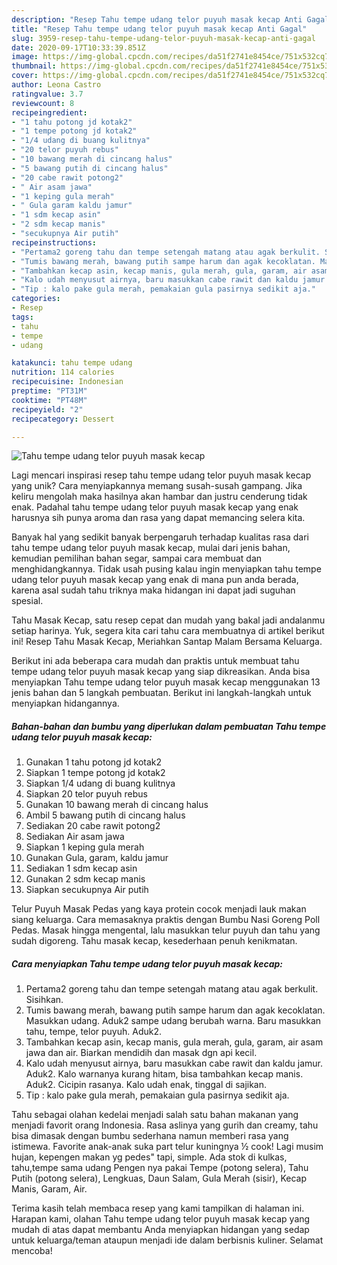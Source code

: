 ```yaml
---
description: "Resep Tahu tempe udang telor puyuh masak kecap Anti Gagal"
title: "Resep Tahu tempe udang telor puyuh masak kecap Anti Gagal"
slug: 3959-resep-tahu-tempe-udang-telor-puyuh-masak-kecap-anti-gagal
date: 2020-09-17T10:33:39.851Z
image: https://img-global.cpcdn.com/recipes/da51f2741e8454ce/751x532cq70/tahu-tempe-udang-telor-puyuh-masak-kecap-foto-resep-utama.jpg
thumbnail: https://img-global.cpcdn.com/recipes/da51f2741e8454ce/751x532cq70/tahu-tempe-udang-telor-puyuh-masak-kecap-foto-resep-utama.jpg
cover: https://img-global.cpcdn.com/recipes/da51f2741e8454ce/751x532cq70/tahu-tempe-udang-telor-puyuh-masak-kecap-foto-resep-utama.jpg
author: Leona Castro
ratingvalue: 3.7
reviewcount: 8
recipeingredient:
- "1 tahu potong jd kotak2"
- "1 tempe potong jd kotak2"
- "1/4 udang di buang kulitnya"
- "20 telor puyuh rebus"
- "10 bawang merah di cincang halus"
- "5 bawang putih di cincang halus"
- "20 cabe rawit potong2"
- " Air asam jawa"
- "1 keping gula merah"
- " Gula garam kaldu jamur"
- "1 sdm kecap asin"
- "2 sdm kecap manis"
- "secukupnya Air putih"
recipeinstructions:
- "Pertama2 goreng tahu dan tempe setengah matang atau agak berkulit. Sisihkan."
- "Tumis bawang merah, bawang putih sampe harum dan agak kecoklatan. Masukkan udang. Aduk2 sampe udang berubah warna. Baru masukkan tahu, tempe, telor puyuh. Aduk2."
- "Tambahkan kecap asin, kecap manis, gula merah, gula, garam, air asam jawa dan air. Biarkan mendidih dan masak dgn api kecil."
- "Kalo udah menyusut airnya, baru masukkan cabe rawit dan kaldu jamur. Aduk2. Kalo warnanya kurang hitam, bisa tambahkan kecap manis. Aduk2. Cicipin rasanya. Kalo udah enak, tinggal di sajikan."
- "Tip : kalo pake gula merah, pemakaian gula pasirnya sedikit aja."
categories:
- Resep
tags:
- tahu
- tempe
- udang

katakunci: tahu tempe udang 
nutrition: 114 calories
recipecuisine: Indonesian
preptime: "PT31M"
cooktime: "PT48M"
recipeyield: "2"
recipecategory: Dessert

---
```



![Tahu tempe udang telor puyuh masak kecap](https://img-global.cpcdn.com/recipes/da51f2741e8454ce/751x532cq70/tahu-tempe-udang-telor-puyuh-masak-kecap-foto-resep-utama.jpg)

Lagi mencari inspirasi resep tahu tempe udang telor puyuh masak kecap yang unik? Cara menyiapkannya memang susah-susah gampang. Jika keliru mengolah maka hasilnya akan hambar dan justru cenderung tidak enak. Padahal tahu tempe udang telor puyuh masak kecap yang enak harusnya sih punya aroma dan rasa yang dapat memancing selera kita.

Banyak hal yang sedikit banyak berpengaruh terhadap kualitas rasa dari tahu tempe udang telor puyuh masak kecap, mulai dari jenis bahan, kemudian pemilihan bahan segar, sampai cara membuat dan menghidangkannya. Tidak usah pusing kalau ingin menyiapkan tahu tempe udang telor puyuh masak kecap yang enak di mana pun anda berada, karena asal sudah tahu triknya maka hidangan ini dapat jadi suguhan spesial.

Tahu Masak Kecap, satu resep cepat dan mudah yang bakal jadi andalanmu setiap harinya. Yuk, segera kita cari tahu cara membuatnya di artikel berikut ini! Resep Tahu Masak Kecap, Meriahkan Santap Malam Bersama Keluarga.


Berikut ini ada beberapa cara mudah dan praktis untuk membuat tahu tempe udang telor puyuh masak kecap yang siap dikreasikan. Anda bisa menyiapkan Tahu tempe udang telor puyuh masak kecap menggunakan 13 jenis bahan dan 5 langkah pembuatan. Berikut ini langkah-langkah untuk menyiapkan hidangannya.

<!--inarticleads1-->

##### Bahan-bahan dan bumbu yang diperlukan dalam pembuatan Tahu tempe udang telor puyuh masak kecap:

1. Gunakan 1 tahu potong jd kotak2
1. Siapkan 1 tempe potong jd kotak2
1. Siapkan 1/4 udang di buang kulitnya
1. Siapkan 20 telor puyuh rebus
1. Gunakan 10 bawang merah di cincang halus
1. Ambil 5 bawang putih di cincang halus
1. Sediakan 20 cabe rawit potong2
1. Sediakan  Air asam jawa
1. Siapkan 1 keping gula merah
1. Gunakan  Gula, garam, kaldu jamur
1. Sediakan 1 sdm kecap asin
1. Gunakan 2 sdm kecap manis
1. Siapkan secukupnya Air putih


Telur Puyuh Masak Pedas yang kaya protein cocok menjadi lauk makan siang keluarga. Cara memasaknya praktis dengan Bumbu Nasi Goreng Poll Pedas. Masak hingga mengental, lalu masukkan telur puyuh dan tahu yang sudah digoreng. Tahu masak kecap, kesederhaan penuh kenikmatan. 

<!--inarticleads2-->

##### Cara menyiapkan Tahu tempe udang telor puyuh masak kecap:

1. Pertama2 goreng tahu dan tempe setengah matang atau agak berkulit. Sisihkan.
1. Tumis bawang merah, bawang putih sampe harum dan agak kecoklatan. Masukkan udang. Aduk2 sampe udang berubah warna. Baru masukkan tahu, tempe, telor puyuh. Aduk2.
1. Tambahkan kecap asin, kecap manis, gula merah, gula, garam, air asam jawa dan air. Biarkan mendidih dan masak dgn api kecil.
1. Kalo udah menyusut airnya, baru masukkan cabe rawit dan kaldu jamur. Aduk2. Kalo warnanya kurang hitam, bisa tambahkan kecap manis. Aduk2. Cicipin rasanya. Kalo udah enak, tinggal di sajikan.
1. Tip : kalo pake gula merah, pemakaian gula pasirnya sedikit aja.


Tahu sebagai olahan kedelai menjadi salah satu bahan makanan yang menjadi favorit orang Indonesia. Rasa aslinya yang gurih dan creamy, tahu bisa dimasak dengan bumbu sederhana namun memberi rasa yang istimewa. Favorite anak-anak suka part telur kuningnya ½ cook! Lagi musim hujan, kepengen makan yg pedes&#34; tapi, simple. Ada stok di kulkas, tahu,tempe sama udang Pengen nya pakai Tempe (potong selera), Tahu Putih (potong selera), Lengkuas, Daun Salam, Gula Merah (sisir), Kecap Manis, Garam, Air. 

Terima kasih telah membaca resep yang kami tampilkan di halaman ini. Harapan kami, olahan Tahu tempe udang telor puyuh masak kecap yang mudah di atas dapat membantu Anda menyiapkan hidangan yang sedap untuk keluarga/teman ataupun menjadi ide dalam berbisnis kuliner. Selamat mencoba!
